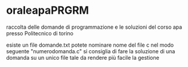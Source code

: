 # oraleapaPRGRM
raccolta delle domande di programmazione e le soluzioni del corso apa presso Politecnico di torino

esiste un file domande.txt potete nominare nome del file c nel modo seguente "numerodomanda.c"
si consiglia di fare la soluzione di una domanda su un unico file tale da rendere più facile la gestione
